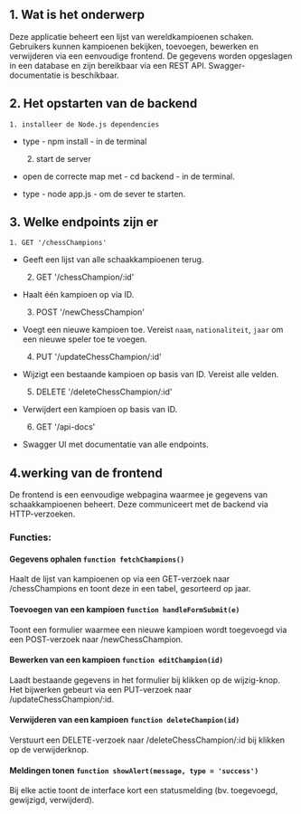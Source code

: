 ## 1. Wat is het onderwerp

Deze applicatie beheert een lijst van wereldkampioenen schaken. 
Gebruikers kunnen kampioenen bekijken, toevoegen, bewerken en verwijderen via een eenvoudige frontend. 
De gegevens worden opgeslagen in een database en zijn bereikbaar via een REST API. 
Swagger-documentatie is beschikbaar.

## 2. Het opstarten van de backend
    1. installeer de Node.js dependencies
* type - npm install - in de terminal


    2. start de server
* open de correcte map met - cd backend - in de terminal.

* type - node app.js - om de sever te starten.


## 3. Welke endpoints zijn er
    1. GET '/chessChampions'
* Geeft een lijst van alle schaakkampioenen terug.


    2. GET '/chessChampion/:id'
* Haalt één kampioen op via ID.


    3. POST '/newChessChampion'
* Voegt een nieuwe kampioen toe. Vereist `naam`, `nationaliteit`, `jaar` om een nieuwe speler toe te voegen.


    4. PUT	'/updateChessChampion/:id'
* Wijzigt een bestaande kampioen op basis van ID. Vereist alle velden.


    5. DELETE	'/deleteChessChampion/:id'
* Verwijdert een kampioen op basis van ID.


    6. GET	'/api-docs'
* Swagger UI met documentatie van alle endpoints.


## 4.werking van de frontend

De frontend is een eenvoudige webpagina waarmee je gegevens van schaakkampioenen beheert. Deze communiceert met de backend via HTTP-verzoeken.

### Functies:
#### Gegevens ophalen `function fetchChampions()`
Haalt de lijst van kampioenen op via een GET-verzoek naar /chessChampions en toont deze in een tabel, gesorteerd op jaar.

#### Toevoegen van een kampioen `function handleFormSubmit(e)`
Toont een formulier waarmee een nieuwe kampioen wordt toegevoegd via een POST-verzoek naar /newChessChampion.

#### Bewerken van een kampioen `function editChampion(id)`
Laadt bestaande gegevens in het formulier bij klikken op de wijzig-knop. Het bijwerken gebeurt via een PUT-verzoek naar /updateChessChampion/:id.

#### Verwijderen van een kampioen `function deleteChampion(id)`
Verstuurt een DELETE-verzoek naar /deleteChessChampion/:id bij klikken op de verwijderknop.

#### Meldingen tonen `function showAlert(message, type = 'success')`
Bij elke actie toont de interface kort een statusmelding (bv. toegevoegd, gewijzigd, verwijderd).